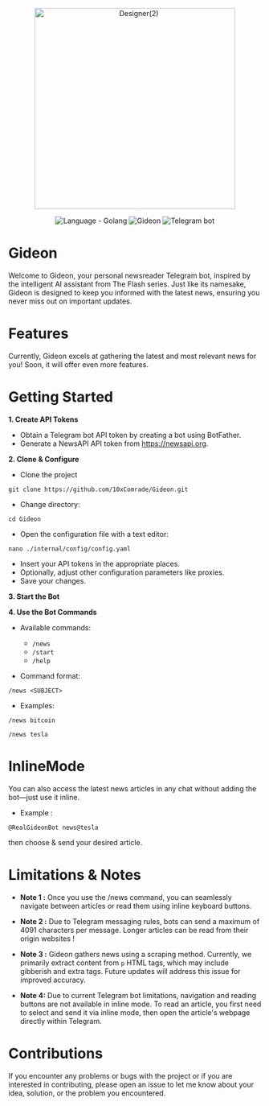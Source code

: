 <p align="center">
  <img src="https://github.com/user-attachments/assets/3b4969d5-2e43-42db-8b28-dd9b80c5a9b8" alt="Designer(2)" height="400em" width="400em"/>
</p>

<p align="center">
  <img src="https://img.shields.io/badge/Language-f0f0f0?logo=Go&logoColor=00e5ff&logoSize=auto" alt="Language - Golang">
  <img src="https://img.shields.io/badge/Gideon-white?logoSize=auto&logo=github&logoColor=black" alt=" Gideon">
  <img src="https://img.shields.io/badge/Telegram_bot-white?logoSize=auto&logo=Telegram&logoColor=24A1DE" alt=" Telegram bot">
</p>

# Gideon
Welcome to Gideon, your personal newsreader Telegram bot, inspired by the intelligent AI assistant from The Flash series. Just like its namesake, Gideon is designed to keep you informed with the latest news, ensuring you never miss out on important updates.

# Features 
Currently, Gideon excels at gathering the latest and most
relevant news for you! Soon, it will offer even more features.

# Getting Started

**1. Create API Tokens**
- Obtain a Telegram bot API token by creating a bot using BotFather.
- Generate a NewsAPI API token from https://newsapi.org.

**2. Clone & Configure**
- Clone the project
 ```
 git clone https://github.com/10xComrade/Gideon.git
 ```
- Change directory:
 ```
 cd Gideon
 ```
- Open the configuration file with a text editor:
 ```
 nano ./internal/config/config.yaml
 ```
- Insert your API tokens in the appropriate places.
- Optionally, adjust other configuration parameters like proxies.
- Save your changes.

**3. Start the Bot**

**4. Use the Bot Commands**
- Available commands:
  - `/news`
  - `/start`
  - `/help`  
    
- Command format:
```
/news <SUBJECT>
```

- Examples:
```
/news bitcoin
```
```
/news tesla
```

# InlineMode 
You can also access the latest news articles in any chat
without adding the bot—just use it inline.

- Example :
```
@RealGideonBot news@tesla
``` 
then choose & send your desired article.

# Limitations & Notes 

 - **Note 1 :**
   Once you use the /news command,
   you can seamlessly navigate between articles
   or read them using inline keyboard buttons.

 - **Note 2 :**
   Due to Telegram messaging rules,
   bots can send a maximum of 4091 characters per message.
   Longer articles can be read from their origin websites !

 - **Note 3 :**
   Gideon gathers news using a scraping method. Currently,
   we primarily extract content from `p` HTML tags,
   which may include gibberish and extra tags.
   Future updates will address this issue for improved accuracy.

  - **Note 4:**
  Due to current Telegram bot limitations, navigation and reading buttons are not available in inline mode.
  To read an article, you first need to select and send it via inline mode,
  then open the article's webpage directly within Telegram.

# Contributions 
If you encounter any problems or bugs with the project
or if you are interested in contributing,
please open an issue to let me know about your idea,
solution, or the problem you encountered.
